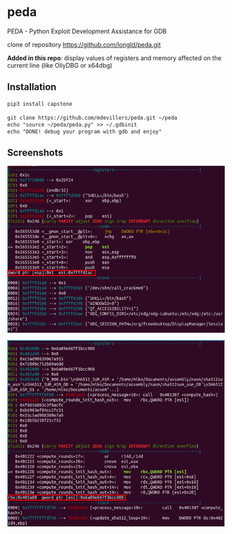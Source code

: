 peda
====

PEDA - Python Exploit Development Assistance for GDB

clone of repository https://github.com/longId/peda.git

**Added in this repo**: display values of registers and memory affected on the current line (like OllyDBG or x64dbg)

## Installation

    pip3 install capstone

    git clone https://github.com/mdevillers/peda.git ~/peda
    echo "source ~/peda/peda.py" >> ~/.gdbinit
    echo "DONE! debug your program with gdb and enjoy"

## Screenshots

![x86](https://raw.githubusercontent.com/mdevillers/peda/master/resources/img/screenshot_x86.png)

![x86_64](https://raw.githubusercontent.com/mdevillers/peda/master/resources/img/screenshot_x86_64.png)
